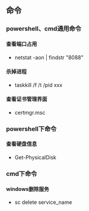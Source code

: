 ## 命令

### powershell、cmd通用命令

#### 查看端口占用
* netstat -aon | findstr "8088"

#### 杀掉进程
* taskkill /f /t /pid xxx

#### 查看证书管理界面
* certmgr.msc


### powershell下命令

#### 查看硬盘信息
* Get-PhysicalDisk


### cmd下命令

#### windows删除服务
* sc delete service_name

